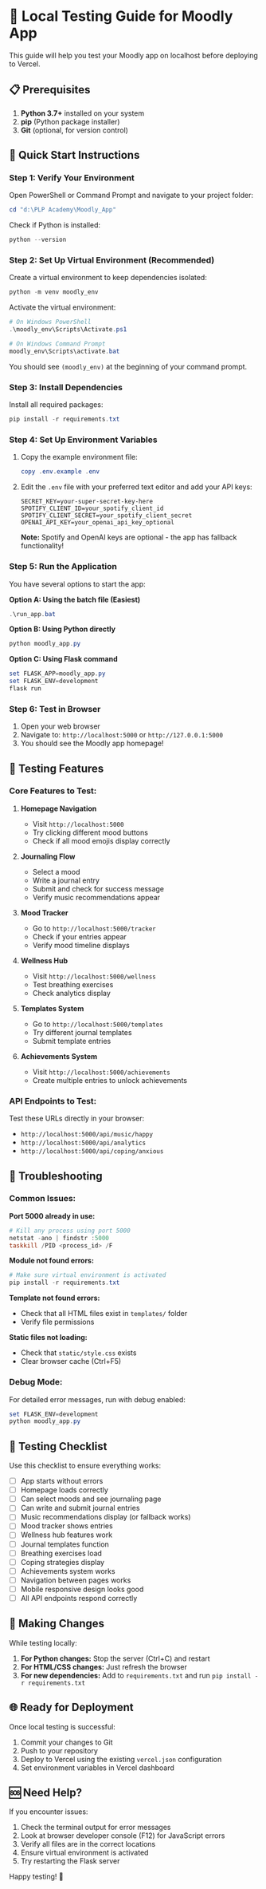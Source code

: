 # 🧪 Local Testing Guide for Moodly App

This guide will help you test your Moodly app on localhost before deploying to Vercel.

## 📋 Prerequisites

1. **Python 3.7+** installed on your system
2. **pip** (Python package installer)
3. **Git** (optional, for version control)

## 🚀 Quick Start Instructions

### Step 1: Verify Your Environment

Open PowerShell or Command Prompt and navigate to your project folder:

```powershell
cd "d:\PLP Academy\Moodly_App"
```

Check if Python is installed:
```powershell
python --version
```

### Step 2: Set Up Virtual Environment (Recommended)

Create a virtual environment to keep dependencies isolated:

```powershell
python -m venv moodly_env
```

Activate the virtual environment:
```powershell
# On Windows PowerShell
.\moodly_env\Scripts\Activate.ps1

# On Windows Command Prompt
moodly_env\Scripts\activate.bat
```

You should see `(moodly_env)` at the beginning of your command prompt.

### Step 3: Install Dependencies

Install all required packages:
```powershell
pip install -r requirements.txt
```

### Step 4: Set Up Environment Variables

1. Copy the example environment file:
   ```powershell
   copy .env.example .env
   ```

2. Edit the `.env` file with your preferred text editor and add your API keys:
   ```
   SECRET_KEY=your-super-secret-key-here
   SPOTIFY_CLIENT_ID=your_spotify_client_id
   SPOTIFY_CLIENT_SECRET=your_spotify_client_secret
   OPENAI_API_KEY=your_openai_api_key_optional
   ```

   **Note:** Spotify and OpenAI keys are optional - the app has fallback functionality!

### Step 5: Run the Application

You have several options to start the app:

**Option A: Using the batch file (Easiest)**
```powershell
.\run_app.bat
```

**Option B: Using Python directly**
```powershell
python moodly_app.py
```

**Option C: Using Flask command**
```powershell
set FLASK_APP=moodly_app.py
set FLASK_ENV=development
flask run
```

### Step 6: Test in Browser

1. Open your web browser
2. Navigate to: `http://localhost:5000` or `http://127.0.0.1:5000`
3. You should see the Moodly app homepage!

## 🧪 Testing Features

### Core Features to Test:

1. **Homepage Navigation**
   - Visit `http://localhost:5000`
   - Try clicking different mood buttons
   - Check if all mood emojis display correctly

2. **Journaling Flow**
   - Select a mood
   - Write a journal entry
   - Submit and check for success message
   - Verify music recommendations appear

3. **Mood Tracker**
   - Go to `http://localhost:5000/tracker`
   - Check if your entries appear
   - Verify mood timeline displays

4. **Wellness Hub**
   - Visit `http://localhost:5000/wellness`
   - Test breathing exercises
   - Check analytics display

5. **Templates System**
   - Go to `http://localhost:5000/templates`
   - Try different journal templates
   - Submit template entries

6. **Achievements System**
   - Visit `http://localhost:5000/achievements`
   - Create multiple entries to unlock achievements

### API Endpoints to Test:

Test these URLs directly in your browser:
- `http://localhost:5000/api/music/happy`
- `http://localhost:5000/api/analytics`
- `http://localhost:5000/api/coping/anxious`

## 🔧 Troubleshooting

### Common Issues:

**Port 5000 already in use:**
```powershell
# Kill any process using port 5000
netstat -ano | findstr :5000
taskkill /PID <process_id> /F
```

**Module not found errors:**
```powershell
# Make sure virtual environment is activated
pip install -r requirements.txt
```

**Template not found errors:**
- Check that all HTML files exist in `templates/` folder
- Verify file permissions

**Static files not loading:**
- Check that `static/style.css` exists
- Clear browser cache (Ctrl+F5)

### Debug Mode:

For detailed error messages, run with debug enabled:
```powershell
set FLASK_ENV=development
python moodly_app.py
```

## 📝 Testing Checklist

Use this checklist to ensure everything works:

- [ ] App starts without errors
- [ ] Homepage loads correctly
- [ ] Can select moods and see journaling page
- [ ] Can write and submit journal entries
- [ ] Music recommendations display (or fallback works)
- [ ] Mood tracker shows entries
- [ ] Wellness hub features work
- [ ] Journal templates function
- [ ] Breathing exercises load
- [ ] Coping strategies display
- [ ] Achievements system works
- [ ] Navigation between pages works
- [ ] Mobile responsive design looks good
- [ ] All API endpoints respond correctly

## 🔄 Making Changes

While testing locally:

1. **For Python changes:** Stop the server (Ctrl+C) and restart
2. **For HTML/CSS changes:** Just refresh the browser
3. **For new dependencies:** Add to `requirements.txt` and run `pip install -r requirements.txt`

## 🌐 Ready for Deployment

Once local testing is successful:

1. Commit your changes to Git
2. Push to your repository
3. Deploy to Vercel using the existing `vercel.json` configuration
4. Set environment variables in Vercel dashboard

## 🆘 Need Help?

If you encounter issues:

1. Check the terminal output for error messages
2. Look at browser developer console (F12) for JavaScript errors
3. Verify all files are in the correct locations
4. Ensure virtual environment is activated
5. Try restarting the Flask server

Happy testing! 🎉
